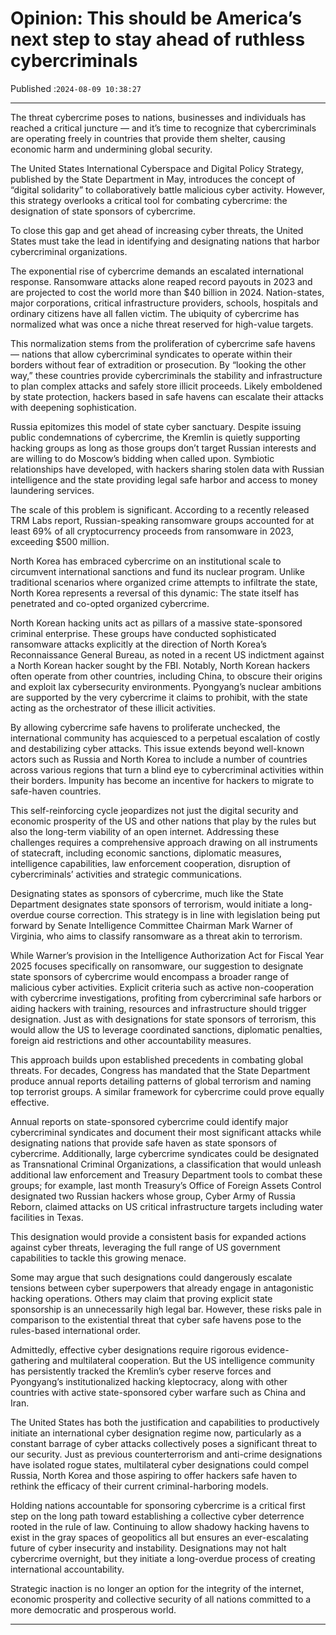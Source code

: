 # Opinion: This should be America’s next step to stay ahead of ruthless cybercriminals

Published :`2024-08-09 10:38:27`

---

The threat cybercrime poses to nations, businesses and individuals has reached a critical juncture — and it’s time to recognize that cybercriminals are operating freely in countries that provide them shelter, causing economic harm and undermining global security.

The United States International Cyberspace and Digital Policy Strategy, published by the State Department in May, introduces the concept of “digital solidarity” to collaboratively battle malicious cyber activity. However, this strategy overlooks a critical tool for combating cybercrime: the designation of state sponsors of cybercrime.

To close this gap and get ahead of increasing cyber threats, the United States must take the lead in identifying and designating nations that harbor cybercriminal organizations.

The exponential rise of cybercrime demands an escalated international response. Ransomware attacks alone reaped record payouts in 2023 and are projected to cost the world more than $40 billion in 2024. Nation-states, major corporations, critical infrastructure providers, schools, hospitals and ordinary citizens have all fallen victim. The ubiquity of cybercrime has normalized what was once a niche threat reserved for high-value targets.

This normalization stems from the proliferation of cybercrime safe havens — nations that allow cybercriminal syndicates to operate within their borders without fear of extradition or prosecution. By “looking the other way,” these countries provide cybercriminals the stability and infrastructure to plan complex attacks and safely store illicit proceeds. Likely emboldened by state protection, hackers based in safe havens can escalate their attacks with deepening sophistication.

Russia epitomizes this model of state cyber sanctuary. Despite issuing public condemnations of cybercrime, the Kremlin is quietly supporting hacking groups as long as those groups don’t target Russian interests and are willing to do Moscow’s bidding when called upon. Symbiotic relationships have developed, with hackers sharing stolen data with Russian intelligence and the state providing legal safe harbor and access to money laundering services.

The scale of this problem is significant. According to a recently released TRM Labs report, Russian-speaking ransomware groups accounted for at least 69% of all cryptocurrency proceeds from ransomware in 2023, exceeding $500 million.

North Korea has embraced cybercrime on an institutional scale to circumvent international sanctions and fund its nuclear program. Unlike traditional scenarios where organized crime attempts to infiltrate the state, North Korea represents a reversal of this dynamic: The state itself has penetrated and co-opted organized cybercrime.

North Korean hacking units act as pillars of a massive state-sponsored criminal enterprise. These groups have conducted sophisticated ransomware attacks explicitly at the direction of North Korea’s Reconnaissance General Bureau, as noted in a recent US indictment against a North Korean hacker sought by the FBI. Notably, North Korean hackers often operate from other countries, including China, to obscure their origins and exploit lax cybersecurity environments. Pyongyang’s nuclear ambitions are supported by the very cybercrime it claims to prohibit, with the state acting as the orchestrator of these illicit activities.

By allowing cybercrime safe havens to proliferate unchecked, the international community has acquiesced to a perpetual escalation of costly and destabilizing cyber attacks. This issue extends beyond well-known actors such as Russia and North Korea to include a number of countries across various regions that turn a blind eye to cybercriminal activities within their borders. Impunity has become an incentive for hackers to migrate to safe-haven countries.

This self-reinforcing cycle jeopardizes not just the digital security and economic prosperity of the US and other nations that play by the rules but also the long-term viability of an open internet. Addressing these challenges requires a comprehensive approach drawing on all instruments of statecraft, including economic sanctions, diplomatic measures, intelligence capabilities, law enforcement cooperation, disruption of cybercriminals’ activities and strategic communications.

Designating states as sponsors of cybercrime, much like the State Department designates state sponsors of terrorism, would initiate a long-overdue course correction. This strategy is in line with legislation being put forward by Senate Intelligence Committee Chairman Mark Warner of Virginia, who aims to classify ransomware as a threat akin to terrorism.

While Warner’s provision in the Intelligence Authorization Act for Fiscal Year 2025 focuses specifically on ransomware, our suggestion to designate state sponsors of cybercrime would encompass a broader range of malicious cyber activities. Explicit criteria such as active non-cooperation with cybercrime investigations, profiting from cybercriminal safe harbors or aiding hackers with training, resources and infrastructure should trigger designation. Just as with designations for state sponsors of terrorism, this would allow the US to leverage coordinated sanctions, diplomatic penalties, foreign aid restrictions and other accountability measures.

This approach builds upon established precedents in combating global threats. For decades, Congress has mandated that the State Department produce annual reports detailing patterns of global terrorism and naming top terrorist groups. A similar framework for cybercrime could prove equally effective.

Annual reports on state-sponsored cybercrime could identify major cybercriminal syndicates and document their most significant attacks while designating nations that provide safe haven as state sponsors of cybercrime. Additionally, large cybercrime syndicates could be designated as Transnational Criminal Organizations, a classification that would unleash additional law enforcement and Treasury Department tools to combat these groups; for example, last month Treasury’s Office of Foreign Assets Control designated two Russian hackers whose group, Cyber Army of Russia Reborn, claimed attacks on US critical infrastructure targets including water facilities in Texas.

This designation would provide a consistent basis for expanded actions against cyber threats, leveraging the full range of US government capabilities to tackle this growing menace.

Some may argue that such designations could dangerously escalate tensions between cyber superpowers that already engage in antagonistic hacking operations. Others may claim that proving explicit state sponsorship is an unnecessarily high legal bar. However, these risks pale in comparison to the existential threat that cyber safe havens pose to the rules-based international order.

Admittedly, effective cyber designations require rigorous evidence-gathering and multilateral cooperation. But the US intelligence community has persistently tracked the Kremlin’s cyber reserve forces and Pyongyang’s institutionalized hacking kleptocracy, along with other countries with active state-sponsored cyber warfare such as China and Iran.

The United States has both the justification and capabilities to productively initiate an international cyber designation regime now, particularly as a constant barrage of cyber attacks collectively poses a significant threat to our security. Just as previous counterterrorism and anti-crime designations have isolated rogue states, multilateral cyber designations could compel Russia, North Korea and those aspiring to offer hackers safe haven to rethink the efficacy of their current criminal-harboring models.

Holding nations accountable for sponsoring cybercrime is a critical first step on the long path toward establishing a collective cyber deterrence rooted in the rule of law. Continuing to allow shadowy hacking havens to exist in the gray spaces of geopolitics all but ensures an ever-escalating future of cyber insecurity and instability. Designations may not halt cybercrime overnight, but they initiate a long-overdue process of creating international accountability.

Strategic inaction is no longer an option for the integrity of the internet, economic prosperity and collective security of all nations committed to a more democratic and prosperous world.

---

